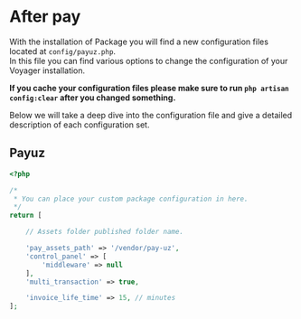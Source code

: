 # After pay

With the installation of Package you will find a new configuration files located at `config/payuz.php`.  
In this file you can find various options to change the configuration of your Voyager installation.

**If you cache your configuration files please make sure to run `php artisan config:clear` after you changed something.**

Below we will take a deep dive into the configuration file and give a detailed description of each configuration set.

## Payuz

```php
<?php

/*
 * You can place your custom package configuration in here.
 */
return [

    // Assets folder published folder name.

    'pay_assets_path' => '/vendor/pay-uz',
    'control_panel' => [
        'middleware' => null
    ],
    'multi_transaction' => true,

    'invoice_life_time' => 15, // minutes
];
```
